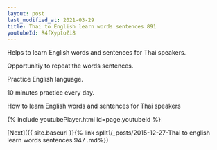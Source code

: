 ```yaml
---
layout: post
last_modified_at: 2021-03-29
title: Thai to English learn words sentences 891 
youtubeId: R4fXyptoZi8
---
```

 
 
Helps to learn English words and sentences for Thai speakers.

Opportunitiy to repeat the words sentences. 

Practice English language. 
 
10 minutes practice every day. 
 
How to learn English words and sentences for Thai speakers 
 
{% include youtubePlayer.html id=page.youtubeId %}
 
 
[Next]({{ site.baseurl }}{% link  split1/_posts/2015-12-27-Thai to english learn words sentences 947 .md%})
 
